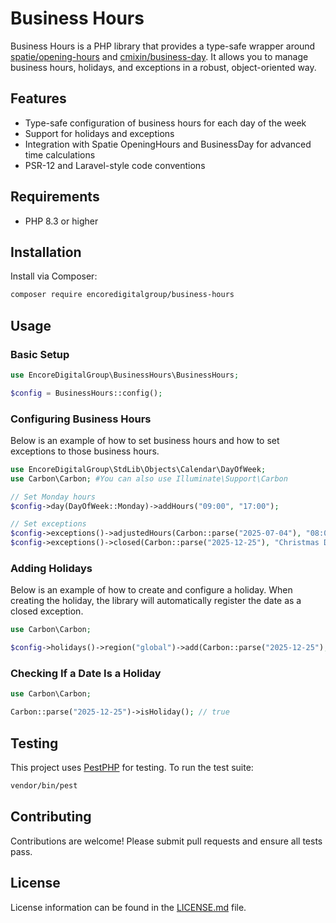 # Business Hours

Business Hours is a PHP library that provides a type-safe wrapper around [spatie/opening-hours](https://github.com/spatie/opening-hours)
and [cmixin/business-day](https://github.com/kylekatarnls/business-day).
It allows you to manage business hours, holidays, and exceptions in a robust, object-oriented way.

## Features

- Type-safe configuration of business hours for each day of the week
- Support for holidays and exceptions
- Integration with Spatie OpeningHours and BusinessDay for advanced time calculations
- PSR-12 and Laravel-style code conventions

## Requirements

- PHP 8.3 or higher

## Installation

Install via Composer:

```bash
composer require encoredigitalgroup/business-hours
```

## Usage

### Basic Setup

```php
use EncoreDigitalGroup\BusinessHours\BusinessHours;

$config = BusinessHours::config();
```

### Configuring Business Hours

Below is an example of how to set business hours and how to set exceptions to those business hours.

```php
use EncoreDigitalGroup\StdLib\Objects\Calendar\DayOfWeek;
use Carbon\Carbon; #You can also use Illuminate\Support\Carbon

// Set Monday hours
$config->day(DayOfWeek::Monday)->addHours("09:00", "17:00");

// Set exceptions
$config->exceptions()->adjustedHours(Carbon::parse("2025-07-04"), "08:00", "14:00:", "4th of July");
$config->exceptions()->closed(Carbon::parse("2025-12-25"), "Christmas Day");
```

### Adding Holidays

Below is an example of how to create and configure a holiday.
When creating the holiday, the library will automatically register the date as a closed exception.

```php
use Carbon\Carbon;

$config->holidays()->region("global")->add(Carbon::parse("2025-12-25"), "christmas", "Christmas Day", true);
```

### Checking If a Date Is a Holiday

```php
use Carbon\Carbon;

Carbon::parse("2025-12-25")->isHoliday(); // true
```

## Testing

This project uses [PestPHP](https://pestphp.com/) for testing. To run the test suite:

```bash
vendor/bin/pest
```

## Contributing

Contributions are welcome! Please submit pull requests and ensure all tests pass.

## License

License information can be found in the [LICENSE.md](LICENSE.md) file.

